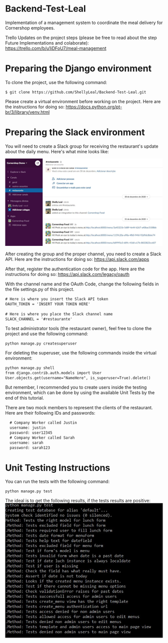 # Backend-Test-Leal
Implementation of a management system to coordinate the meal delivery for Cornershop employees.

Trello Updates on the project steps (please be free to read about the step Future Implementations and colaborate): https://trello.com/b/u1iDFoU7/meal-management


# Preparing the Django environment
To clone the project, use the following command:

    $ git clone https://github.com/ShellyLeal/Backend-Test-Leal.git

Please create a virtual environment before working on the project. Here are the instructions for doing so: https://docs.python.org/pt-br/3/library/venv.html


# Preparing the Slack environment

You will need to create a Slack group for receiving the restaurant's update about the daily menu.
Here's what mine looks like:

![Slack Demo](https://github.com/ShellyLeal/Backend-Test-Leal/blob/progress/docs/slackdemo.JPG)


After creating the group and the proper channel, you need to create a Slack API. Here are the instructions for doing so: https://api.slack.com/apps

After that, register the authentication code for the app. Here are the instructions for doing so: https://api.slack.com/legacy/oauth

With the channel name and the OAuth Code, change the following fields in the file settings.py of this project.

    # Here is where you insert the Slack API token
    OAUTH_TOKEN = 'INSERT YOUR TOKEN HERE' 

    # Here is where you place the Slack channel name
    SLACK_CHANNEL = '#restaurante'


To test administrator tools (the restaurant owner), feel free to clone the project and use the following command:

    python manage.py createsuperuser

For deleting the superuser, use the following commands inside the virtual environment:
    
    python manage.py shell
    from django.contrib.auth.models import User
    User.objects.get(username="NameHere", is_superuser=True).delete()
  
But remember, I recommended you to create users inside the testing environment, which can be done by using the available Unit Tests by the end of this tutorial.

There are two mock members to represent the clients of the restaurant. Here are their following IDs and passwords:

      # Company Worker called Justin
      username: justin
      password: user12345
      # Company Worker called Sarah
      username: sarah
      password: sarah123


# Unit Testing Instructions
You can run the tests with the following command: 

    python manage.py test
    
The ideal is to get the following results, if the tests results are positive:
![UnitTests](https://github.com/ShellyLeal/Backend-Test-Leal/blob/progress/docs/unittest.JPG)




